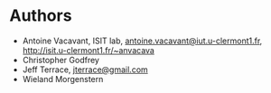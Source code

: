 # Authors

* Antoine Vacavant, ISIT lab, antoine.vacavant@iut.u-clermont1.fr, http://isit.u-clermont1.fr/~anvacava
* Christopher Godfrey
* Jeff Terrace, jterrace@gmail.com
* Wieland Morgenstern
